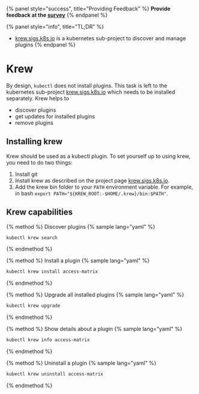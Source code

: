 {% panel style="success", title="Providing Feedback" %}
**Provide feedback at the [survey](https://www.surveymonkey.com/r/CLQBQHR)**
{% endpanel %}

{% panel style="info", title="TL;DR" %}
- [krew.sigs.k8s.io](https://krew.sigs.k8s.io/docs/user-guide/setup/install/) is a kubernetes sub-project to discover and manage plugins
{% endpanel %}

# Krew

By design, `kubectl` does not install plugins. This task is left to the kubernetes sub-project
[krew.sigs.k8s.io](https://krew.sigs.k8s.io/docs/user-guide/setup/install/) which needs to be installed separately.
Krew helps to

- discover plugins
- get updates for installed plugins
- remove plugins

## Installing krew

Krew should be used as a kubectl plugin. To set yourself up to using krew, you need to do two things:

1. Install git
1. Install krew as described on the project page [krew.sigs.k8s.io](https://krew.sigs.k8s.io/docs/user-guide/setup/install/).
1. Add the krew bin folder to your `PATH` environment variable. For example, in bash `export PATH="${KREW_ROOT:-$HOME/.krew}/bin:$PATH"`.

## Krew capabilities

{% method %}
Discover plugins
{% sample lang="yaml" %}
```bash
kubectl krew search
```
{% endmethod %}

{% method %}
Install a plugin
{% sample lang="yaml" %}
```bash
kubectl krew install access-matrix
```
{% endmethod %}

{% method %}
Upgrade all installed plugins
{% sample lang="yaml" %}
```bash
kubectl krew upgrade
```
{% endmethod %}

{% method %}
Show details about a plugin
{% sample lang="yaml" %}
```bash
kubectl krew info access-matrix
```
{% endmethod %}

{% method %}
Uninstall a plugin
{% sample lang="yaml" %}
```bash
kubectl krew uninstall access-matrix
```
{% endmethod %}
